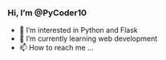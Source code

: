 ### Hi, I’m @PyCoder10

- 👀 I’m interested in Python and Flask
- 🌱 I’m currently learning web development
- 📫 How to reach me ...

<!---
PyCoder10/PyCoder10 is a ✨ special ✨ repository because its `README.md` (this file) appears on your GitHub profile.
You can click the Preview link to take a look at your changes.
--->
